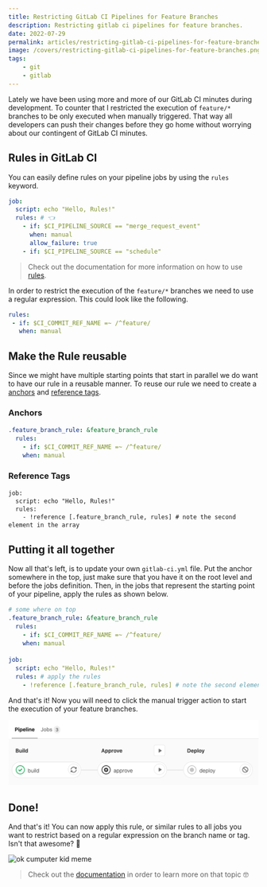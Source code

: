 ```yaml
---
title: Restricting GitLab CI Pipelines for Feature Branches
description: Restricting gitlab ci pipelines for feature branches.
date: 2022-07-29
permalink: articles/restricting-gitlab-ci-pipelines-for-feature-branches
image: /covers/restricting-gitlab-ci-pipelines-for-feature-branches.png
tags: 
    - git
    - gitlab
---
```


Lately we have been using more and more of our GitLab CI minutes during development. To counter that I restricted the execution of `feature/*` branches to be only executed when manually triggered. That way all developers can push their changes before they go home without worrying about our contingent of GitLab CI minutes.

<!-- more -->

## Rules in GitLab CI 

You can easily define rules on your pipeline jobs by using the `rules` keyword.

```yml
job:
  script: echo "Hello, Rules!"
  rules: # 👈
    - if: $CI_PIPELINE_SOURCE == "merge_request_event"
      when: manual
      allow_failure: true
    - if: $CI_PIPELINE_SOURCE == "schedule"
```

> Check out the documentation for more information on how to use [rules](https://docs.gitlab.com/ee/ci/jobs/job_control.html).

In order to restrict the execution of the `feature/*` branches we need to use a regular expression. This could look like the following.

```yml
rules:
 - if: $CI_COMMIT_REF_NAME =~ /^feature/
   when: manual
```

## Make the Rule reusable

Since we might have multiple starting points that start in parallel we do want to have our rule in a reusable manner. To reuse our rule we need to create a [anchors](https://docs.gitlab.com/ee/ci/yaml/yaml_optimization.html#anchors) and [reference tags](https://docs.gitlab.com/ee/ci/yaml/yaml_optimization.html#reference-tags).

### Anchors

```yml
.feature_branch_rule: &feature_branch_rule
  rules:
    - if: $CI_COMMIT_REF_NAME =~ /^feature/
    when: manual
```

### Reference Tags

```
job:
  script: echo "Hello, Rules!"
  rules:
    - !reference [.feature_branch_rule, rules] # note the second element in the array
```

## Putting it all together

Now all that's left, is to update your own `gitlab-ci.yml` file. Put the anchor somewhere in the top, just make sure that you have it on the root level and before the jobs definition. Then, in the jobs that represent the starting point of your pipeline, apply the rules as shown below.

```yml
# some where on top
.feature_branch_rule: &feature_branch_rule
  rules:
    - if: $CI_COMMIT_REF_NAME =~ /^feature/
    when: manual

job:
  script: echo "Hello, Rules!"
  rules: # apply the rules
    - !reference [.feature_branch_rule, rules] # note the second element in the array
```

And that's it! Now you will need to click the manual trigger action to start the execution of your feature branches.

![GitLab Manual Action Trigger](./manual_job_approve_stage_ui.png)

## Done!

And that's it! You can now apply this rule, or similar rules to all jobs you want to restrict based on a regular expression on the branch name or tag. Isn't that awesome? 🤩

![ok cumputer kid meme](https://c.tenor.com/spSgkqK707kAAAAd/ok-all.gif)

> Check out the [documentation](https://docs.gitlab.com/ee/ci/jobs/job_control.html#reuse-rules-in-different-jobs) in order to learn more on that topic 🤓